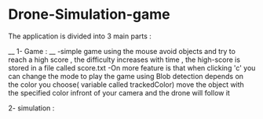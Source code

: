 # Drone-Simulation-game

The application is divided into 3 main parts :

__ 1- Game : __
-simple game using the mouse avoid objects and try to reach a high score , the difficulty increases with time , the high-score is stored in a file called score.txt
-On more feature is that when clicking 'c' you can change the mode to play the game using Blob detection depends on the color you choose( variable called trackedColor) move the object with the specified color infront of your camera and the drone will follow it 

2- simulation :
